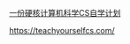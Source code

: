
[一份硬核计算机科学CS自学计划](https://github.com/spring2go/cs_study_plan?tab=readme-ov-file)

<https://teachyourselfcs.com/>

